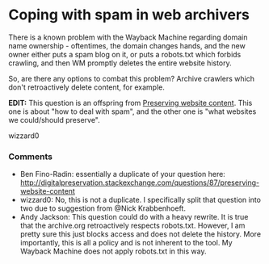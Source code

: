 Coping with spam in web archivers
=====================
There is a known problem with the Wayback Machine regarding domain name
ownership - oftentimes, the domain changes hands, and the new owner
either puts a spam blog on it, or puts a robots.txt which forbids
crawling, and then WM promptly deletes the entire website history.

So, are there any options to combat this problem? Archive crawlers which
don't retroactively delete content, for example.

**EDIT:** This question is an offspring from [Preserving website
content](http://digitalpreservation.stackexchange.com/questions/87/preserving-website-content).
This one is about "how to deal with spam", and the other one is "what
websites we could/should preserve".

wizzard0

### Comments ###
* Ben Fino-Radin: essentially a duplicate of your question here:
http://digitalpreservation.stackexchange.com/questions/87/preserving-website-content
* wizzard0: No, this is not a duplicate. I specifically split that question into two
due to suggestion from @Nick Krabbenhoeft.
* Andy Jackson: This question could do with a heavy rewrite. It is true that the
archive.org retroactively respects robots.txt. However, I am pretty sure
this just blocks access and does not delete the history. More
importantly, this is all a policy and is not inherent to the tool. My
Wayback Machine does not apply robots.txt in this way.


